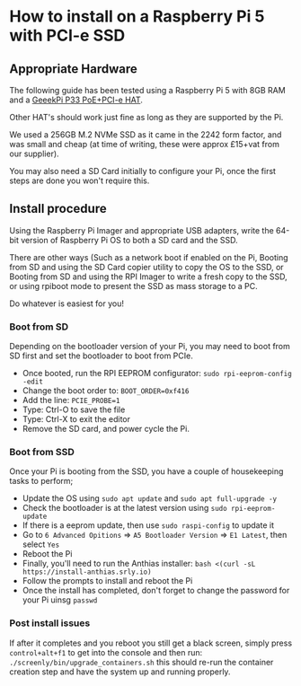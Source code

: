 # How to install on a Raspberry Pi 5 with PCI-e SSD

## Appropriate Hardware

The following guide has been tested using a Raspberry Pi 5 with 8GB RAM and a [GeeekPi P33 PoE+PCI-e HAT](https://pipci.jeffgeerling.com/hats/geeekpi-p33-m2-nvme-poe-hat.html).

Other HAT's should work just fine as long as they are supported by the Pi.

We used a 256GB M.2 NVMe SSD as it came in the 2242 form factor, and was small and cheap (at time of writing, these were approx £15+vat from our supplier).

You may also need a SD Card initially to configure your Pi, once the first steps are done you won't require this.

## Install procedure

Using the Raspberry Pi Imager and appropriate USB adapters, write the 64-bit version of Raspberry Pi OS to both a SD card and the SSD.

There are other ways (Such as a network boot if enabled on the Pi, Booting from SD and using the SD Card copier utility to copy the OS to the SSD, or Booting from SD and using the RPI Imager to write a fresh copy to the SSD, or using rpiboot mode to present the SSD as mass storage to a PC.

Do whatever is easiest for you!

### Boot from SD

Depending on the bootloader version of your Pi, you may need to boot from SD first and set the bootloader to boot from PCIe.

- Once booted, run the RPI EEPROM configurator: `sudo rpi-eeprom-config -edit`
- Change the boot order to: `BOOT_ORDER=0xf416`
- Add the line: `PCIE_PROBE=1`
- Type: Ctrl-O to save the file
- Type: Ctrl-X to exit the editor
- Remove the SD card, and power cycle the Pi.

### Boot from SSD

Once your Pi is booting from the SSD, you have a couple of housekeeping tasks to perform;

- Update the OS using `sudo apt update` and `sudo apt full-upgrade -y`
- Check the bootloader is at the latest version using `sudo rpi-eeprom-update`
- If there is a eeprom update, then use `sudo raspi-config` to update it
- Go to `6 Advanced Opitions` => `A5 Bootloader Version` => `E1 Latest`, then select `Yes`
- Reboot the Pi
- Finally, you'll need to run the Anthias installer: `bash <(curl -sL https://install-anthias.srly.io)`
- Follow the prompts to install and reboot the Pi
- Once the install has completed, don't forget to change the password for your Pi uinsg `passwd`

### Post install issues

If after it completes and you reboot you still get a black screen, simply press `control+alt+f1` to get into the console and then run: `./screenly/bin/upgrade_containers.sh` this should re-run the container creation step and have the system up and running properly.